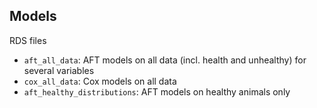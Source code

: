 ## Models

RDS files

- `aft_all_data`: AFT models on all data (incl. health and unhealthy) for several variables
- `cox_all_data`: Cox models on all data
- `aft_healthy_distributions`: AFT models on healthy animals only


